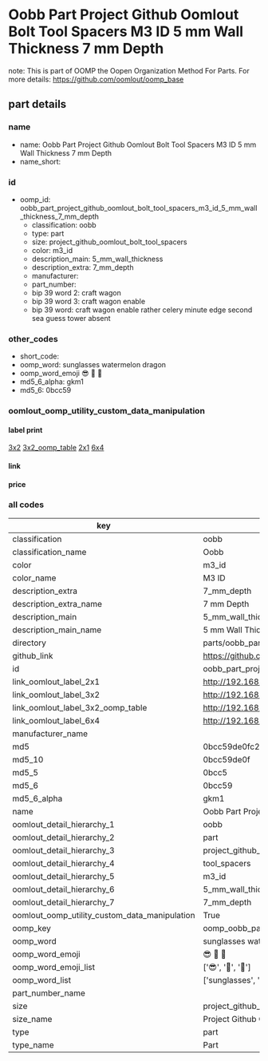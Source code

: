 # Oobb Part Project Github Oomlout Bolt Tool Spacers M3 ID 5 mm Wall Thickness 7 mm Depth  

note: This is part of OOMP the Oopen Organization Method For Parts. For more details: https://github.com/oomlout/oomp_base

##  part details
  







### name
* name: Oobb Part Project Github Oomlout Bolt Tool Spacers M3 ID 5 mm Wall Thickness 7 mm Depth
* name_short: 
### id
* oomp_id: oobb_part_project_github_oomlout_bolt_tool_spacers_m3_id_5_mm_wall_thickness_7_mm_depth
  * classification: oobb
  * type: part
  * size: project_github_oomlout_bolt_tool_spacers
  * color: m3_id
  * description_main: 5_mm_wall_thickness
  * description_extra: 7_mm_depth
  * manufacturer: 
  * part_number: 
  * bip 39 word 2: craft wagon
  * bip 39 word 3: craft wagon enable
  * bip 39 word: craft wagon enable rather celery minute edge second sea guess tower absent

### other_codes
* short_code: 
* oomp_word: sunglasses watermelon dragon
* oomp_word_emoji :sunglasses: :watermelon: :dragon:
* md5_6_alpha: gkm1
* md5_6: 0bcc59






### oomlout_oomp_utility_custom_data_manipulation
#### label print
[3x2](http://192.168.1.245:1112/?label=oomp%20gkm1)
[3x2_oomp_table](http://192.168.1.108:1112/?label=oomp%20gkm1)
[2x1](http://192.168.1.242:1112/?label=oomp%20gkm1)
[6x4](http://192.168.1.55:1112/?label=oomp%20gkm1)    

#### link

                              

#### price







### all codes 
| key | value |  
| --- | --- |  
| classification | oobb |  
| classification_name | Oobb |  
| color | m3_id |  
| color_name | M3 ID |  
| description_extra | 7_mm_depth |  
| description_extra_name | 7 mm Depth |  
| description_main | 5_mm_wall_thickness |  
| description_main_name | 5 mm Wall Thickness |  
| directory | parts/oobb_part_project_github_oomlout_bolt_tool_spacers_m3_id_5_mm_wall_thickness_7_mm_depth |  
| github_link | https://github.com/oomlout/oomlout_oomp_part_src/tree/main/parts/oobb_part_project_github_oomlout_bolt_tool_spacers_m3_id_5_mm_wall_thickness_7_mm_depth |  
| id | oobb_part_project_github_oomlout_bolt_tool_spacers_m3_id_5_mm_wall_thickness_7_mm_depth |  
| link_oomlout_label_2x1 | http://192.168.1.242:1112/?label=oomp%20gkm1 |  
| link_oomlout_label_3x2 | http://192.168.1.245:1112/?label=oomp%20gkm1 |  
| link_oomlout_label_3x2_oomp_table | http://192.168.1.108:1112/?label=oomp%20gkm1 |  
| link_oomlout_label_6x4 | http://192.168.1.55:1112/?label=oomp%20gkm1 |  
| manufacturer_name |  |  
| md5 | 0bcc59de0fc268ca35128b2492bd9190 |  
| md5_10 | 0bcc59de0f |  
| md5_5 | 0bcc5 |  
| md5_6 | 0bcc59 |  
| md5_6_alpha | gkm1 |  
| name | Oobb Part Project Github Oomlout Bolt Tool Spacers M3 ID 5 mm Wall Thickness 7 mm Depth |  
| oomlout_detail_hierarchy_1 | oobb |  
| oomlout_detail_hierarchy_2 | part |  
| oomlout_detail_hierarchy_3 | project_github_bolt |  
| oomlout_detail_hierarchy_4 | tool_spacers |  
| oomlout_detail_hierarchy_5 | m3_id |  
| oomlout_detail_hierarchy_6 | 5_mm_wall_thickness |  
| oomlout_detail_hierarchy_7 | 7_mm_depth |  
| oomlout_oomp_utility_custom_data_manipulation | True |  
| oomp_key | oomp_oobb_part_project_github_oomlout_bolt_tool_spacers_m3_id_5_mm_wall_thickness_7_mm_depth |  
| oomp_word | sunglasses watermelon dragon |  
| oomp_word_emoji | :sunglasses: :watermelon: :dragon: |  
| oomp_word_emoji_list | [':sunglasses:', ':watermelon:', ':dragon:'] |  
| oomp_word_list | ['sunglasses', 'watermelon', 'dragon'] |  
| part_number_name |  |  
| size | project_github_oomlout_bolt_tool_spacers |  
| size_name | Project Github Oomlout Bolt Tool Spacers |  
| type | part |  
| type_name | Part |  
